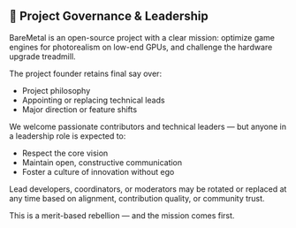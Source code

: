 ## 🔧 Project Governance & Leadership

BareMetal is an open-source project with a clear mission: optimize game engines for photorealism on low-end GPUs, and challenge the hardware upgrade treadmill.

The project founder retains final say over:
- Project philosophy
- Appointing or replacing technical leads
- Major direction or feature shifts

We welcome passionate contributors and technical leaders — but anyone in a leadership role is expected to:
- Respect the core vision
- Maintain open, constructive communication
- Foster a culture of innovation without ego

Lead developers, coordinators, or moderators may be rotated or replaced at any time based on alignment, contribution quality, or community trust.

This is a merit-based rebellion — and the mission comes first.
